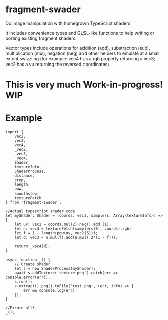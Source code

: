 fragment-swader
======

Do image manipulation with homegrown TypeScript shaders. 

It includes convenience types and GLSL-like functions to help 
writing or porting existing fragment shaders.

Vector types include operations for addition (add), substraction (sub), 
multiplication (mul), negation (neg) and other helpers to emulate at a small extent swizzling (for example: vec4 has a rgb property returning a vec3; vec2 has a vu returning the reversed coordinates)

# This is very much Work-in-progress! WIP

# Example

```
import {
    vec2,
    vec3,
    vec4,
    _vec2,
    _vec3,
    _vec4,
    Shader,
    textureInfo,
    ShaderProcess,
    distance,
    step,
    length,
    pow,
    smoothstep,
    textureFetch
} from 'fragment-swader';

//Actual typescript shader code
let myShader: Shader = (coords: vec2, samplers: Array<textureInfo>) => {
    let uv: vec2 = coords.mul(2).neg().add (1);
    let n: vec3 = textureFetch(samplers[0], coords).rgb;
    let f = 1 - length(pow(uv,_vec2(6)));
    let d: vec3 = n.mul(f).add(n.mul(.2*(1 - f)));

    return _vec4(d);
}

async function _() {
    // Create shader
    let s = new ShaderProcess(myShader);
    await s.addTexture('texture.png').catch(err => console.error(err));
    s.run();
    s.extract().png().toFile('test.png', (err, info) => {
        err && console.log(err);
    });
}

//Excute all!
_();
```
